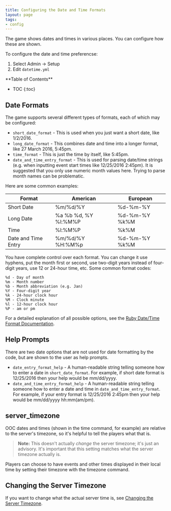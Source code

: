 ```yaml
---
title: Configuring the Date and Time Formats
layout: page
tags:
- config
---
```


The game shows dates and times in various places.  You can configure how these are shown. 

To configure the date and time preferencse:

1. Select Admin -> Setup
2. Edit `datetime.yml`
 
<div id="inline_toc" markdown="1">
**Table of Contents**

* TOC
{:toc}
</div>

## Date Formats

The game supports several different types of formats, each of which may be configured:

* `short_date_format` - This is used when you just want a short date, like 1/2/2016.  
* `long_date_format` - This combines date and time into a longer format, like 27 March 2016, 5:45pm.
* `time_format` - This is just the time by itself, like 5:45pm.
* `date_and_time_entry_format` - This is used for parsing date/time strings (e.g. when inputting event start times like 12/25/2016 2:45pm).   It is suggested that you only use numeric month values here.  Trying to parse month names can be problematic.

Here are some common examples:

| Format | American | European |
| ---- | ---- | ---- |
| Short Date | %m/%d/%Y | %d-%m-%Y |
| Long Date | %a %b %d, %Y %l:%M%P  |  %d-%m-%Y %k%M |
| Time | %l:%M%P  | %k%M |
| Date and Time Entry | %m/%d/%Y %H:%M%p | %d-%m-%Y %k%M |


You have complete control over each format.  You can change it use hyphens, put the month first or second, use two-digit years instead of four-digit years, use 12 or 24-hour time, etc.  Some common format codes:

    %d - Day of month
    %m - Month number
    %b - Month abbreviation (e.g. Jan)
    %Y - Four-digit year
    %k - 24-hour clock hour
    %M - Clock minute
    %l - 12-hour clock hour
    %P - am or pm

For a detailed explanation of all possible options, see the [Ruby Date/Time Format Documentation](https://apidock.com/ruby/DateTime/strftime).

## Help Prompts

There are two date options that are not used for date formatting by the code, but are shown to the user as help prompts.

* `date_entry_format_help` - A human-readable string telling someone how to enter a date in `short_date_format`.  For example, if short date format is 12/25/2016 then your help would be mm/dd/yyyy.
* `date_and_time_entry_format_help` - A human-readable string telling someone how to enter a date and time in `date_and_time_entry_format`.  For example, if your entry format is 12/25/2016 2:45pm then your help would be mm/dd/yyyy hh:mm(am/pm).

## server_timezone

OOC dates and times (shown in the time command, for example) are relative to the server's timezone, so it's helpful to tell the players what that is.  

> <i class="fa fa-exclamation-triangle"></i> **Note:**  This doesn't actually *change* the server timezone; it's just an advisory.  It's important that this setting matches what the server timezone actually is.

Players can choose to have events and other times displayed in their local time by setting their timezone with the timezone command.

## Changing the Server Timezone

If you want to change what the actual server time is, see [Changing the Server Timezone](/tutorials/manage/server-timezone.html).


